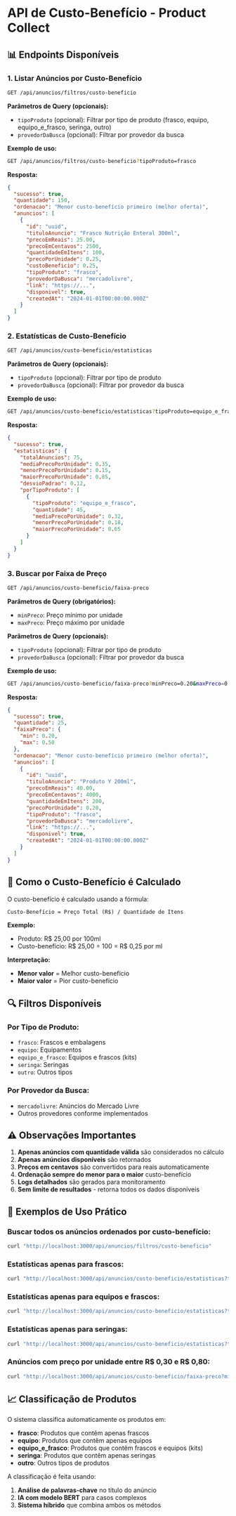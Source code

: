 # API de Custo-Benefício - Product Collect

## 📊 Endpoints Disponíveis

### 1. Listar Anúncios por Custo-Benefício
```bash
GET /api/anuncios/filtros/custo-beneficio
```

**Parâmetros de Query (opcionais):**
- `tipoProduto` (opcional): Filtrar por tipo de produto (frasco, equipo, equipo_e_frasco, seringa, outro)
- `provedorDaBusca` (opcional): Filtrar por provedor da busca

**Exemplo de uso:**
```bash
GET /api/anuncios/filtros/custo-beneficio?tipoProduto=frasco
```

**Resposta:**
```json
{
  "sucesso": true,
  "quantidade": 150,
  "ordenacao": "Menor custo-benefício primeiro (melhor oferta)",
  "anuncios": [
    {
      "id": "uuid",
      "tituloAnuncio": "Frasco Nutrição Enteral 300ml",
      "precoEmReais": 25.00,
      "precoEmCentavos": 2500,
      "quantidadeEmItens": 100,
      "precoPorUnidade": 0.25,
      "custoBeneficio": 0.25,
      "tipoProduto": "frasco",
      "provedorDaBusca": "mercadolivre",
      "link": "https://...",
      "disponivel": true,
      "createdAt": "2024-01-01T00:00:00.000Z"
    }
  ]
}
```

### 2. Estatísticas de Custo-Benefício
```bash
GET /api/anuncios/custo-beneficio/estatisticas
```

**Parâmetros de Query (opcionais):**
- `tipoProduto` (opcional): Filtrar por tipo de produto
- `provedorDaBusca` (opcional): Filtrar por provedor da busca

**Exemplo de uso:**
```bash
GET /api/anuncios/custo-beneficio/estatisticas?tipoProduto=equipo_e_frasco
```

**Resposta:**
```json
{
  "sucesso": true,
  "estatisticas": {
    "totalAnuncios": 75,
    "mediaPrecoPorUnidade": 0.35,
    "menorPrecoPorUnidade": 0.15,
    "maiorPrecoPorUnidade": 0.85,
    "desvioPadrao": 0.12,
    "porTipoProduto": [
      {
        "tipoProduto": "equipo_e_frasco",
        "quantidade": 45,
        "mediaPrecoPorUnidade": 0.32,
        "menorPrecoPorUnidade": 0.18,
        "maiorPrecoPorUnidade": 0.65
      }
    ]
  }
}
```

### 3. Buscar por Faixa de Preço
```bash
GET /api/anuncios/custo-beneficio/faixa-preco
```

**Parâmetros de Query (obrigatórios):**
- `minPreco`: Preço mínimo por unidade
- `maxPreco`: Preço máximo por unidade

**Parâmetros de Query (opcionais):**
- `tipoProduto` (opcional): Filtrar por tipo de produto
- `provedorDaBusca` (opcional): Filtrar por provedor da busca

**Exemplo de uso:**
```bash
GET /api/anuncios/custo-beneficio/faixa-preco?minPreco=0.20&maxPreco=0.50&tipoProduto=frasco
```

**Resposta:**
```json
{
  "sucesso": true,
  "quantidade": 25,
  "faixaPreco": {
    "min": 0.20,
    "max": 0.50
  },
  "ordenacao": "Menor custo-benefício primeiro (melhor oferta)",
  "anuncios": [
    {
      "id": "uuid",
      "tituloAnuncio": "Produto Y 200ml",
      "precoEmReais": 40.00,
      "precoEmCentavos": 4000,
      "quantidadeEmItens": 200,
      "precoPorUnidade": 0.20,
      "tipoProduto": "frasco",
      "provedorDaBusca": "mercadolivre",
      "link": "https://...",
      "disponivel": true,
      "createdAt": "2024-01-01T00:00:00.000Z"
    }
  ]
}
```

## 🧮 Como o Custo-Benefício é Calculado

O custo-benefício é calculado usando a fórmula:

```
Custo-Benefício = Preço Total (R$) / Quantidade de Itens
```

**Exemplo:**
- Produto: R$ 25,00 por 100ml
- Custo-benefício: R$ 25,00 ÷ 100 = R$ 0,25 por ml

**Interpretação:**
- **Menor valor** = Melhor custo-benefício
- **Maior valor** = Pior custo-benefício

## 🔍 Filtros Disponíveis

### Por Tipo de Produto:
- `frasco`: Frascos e embalagens
- `equipo`: Equipamentos
- `equipo_e_frasco`: Equipos e frascos (kits)
- `seringa`: Seringas
- `outro`: Outros tipos

### Por Provedor da Busca:
- `mercadolivre`: Anúncios do Mercado Livre
- Outros provedores conforme implementados

## ⚠️ Observações Importantes

1. **Apenas anúncios com quantidade válida** são considerados no cálculo
2. **Apenas anúncios disponíveis** são retornados
3. **Preços em centavos** são convertidos para reais automaticamente
4. **Ordenação sempre do menor para o maior** custo-benefício
5. **Logs detalhados** são gerados para monitoramento
6. **Sem limite de resultados** - retorna todos os dados disponíveis

## 🚀 Exemplos de Uso Prático

### Buscar todos os anúncios ordenados por custo-benefício:
```bash
curl "http://localhost:3000/api/anuncios/filtros/custo-beneficio"
```

### Estatísticas apenas para frascos:
```bash
curl "http://localhost:3000/api/anuncios/custo-beneficio/estatisticas?tipoProduto=frasco"
```

### Estatísticas apenas para equipos e frascos:
```bash
curl "http://localhost:3000/api/anuncios/custo-beneficio/estatisticas?tipoProduto=equipo_e_frasco"
```

### Estatísticas apenas para seringas:
```bash
curl "http://localhost:3000/api/anuncios/custo-beneficio/estatisticas?tipoProduto=seringa"
```

### Anúncios com preço por unidade entre R$ 0,30 e R$ 0,80:
```bash
curl "http://localhost:3000/api/anuncios/custo-beneficio/faixa-preco?minPreco=0.30&maxPreco=0.80"
```

## 📈 Classificação de Produtos

O sistema classifica automaticamente os produtos em:

- **frasco**: Produtos que contêm apenas frascos
- **equipo**: Produtos que contêm apenas equipos
- **equipo_e_frasco**: Produtos que contêm frascos e equipos (kits)
- **seringa**: Produtos que contêm apenas seringas
- **outro**: Outros tipos de produtos

A classificação é feita usando:
1. **Análise de palavras-chave** no título do anúncio
2. **IA com modelo BERT** para casos complexos
3. **Sistema híbrido** que combina ambos os métodos 